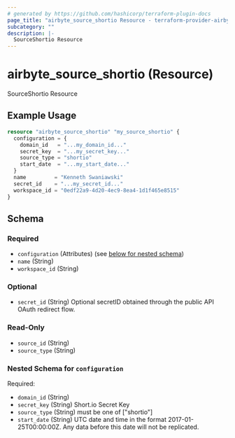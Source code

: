 ```yaml
---
# generated by https://github.com/hashicorp/terraform-plugin-docs
page_title: "airbyte_source_shortio Resource - terraform-provider-airbyte"
subcategory: ""
description: |-
  SourceShortio Resource
---
```


# airbyte_source_shortio (Resource)

SourceShortio Resource

## Example Usage

```terraform
resource "airbyte_source_shortio" "my_source_shortio" {
  configuration = {
    domain_id   = "...my_domain_id..."
    secret_key  = "...my_secret_key..."
    source_type = "shortio"
    start_date  = "...my_start_date..."
  }
  name         = "Kenneth Swaniawski"
  secret_id    = "...my_secret_id..."
  workspace_id = "0edf22a9-4d20-4ec9-8ea4-1d1f465e8515"
}
```

<!-- schema generated by tfplugindocs -->
## Schema

### Required

- `configuration` (Attributes) (see [below for nested schema](#nestedatt--configuration))
- `name` (String)
- `workspace_id` (String)

### Optional

- `secret_id` (String) Optional secretID obtained through the public API OAuth redirect flow.

### Read-Only

- `source_id` (String)
- `source_type` (String)

<a id="nestedatt--configuration"></a>
### Nested Schema for `configuration`

Required:

- `domain_id` (String)
- `secret_key` (String) Short.io Secret Key
- `source_type` (String) must be one of ["shortio"]
- `start_date` (String) UTC date and time in the format 2017-01-25T00:00:00Z. Any data before this date will not be replicated.



